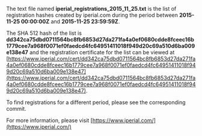 The text file named **iperial_registrations_2015_11_25.txt** is the list of registration hashes created by iperial.com during the period between **2015-11-25 00:00:00Z** and **2015-11-25 23:59:59Z**.

The SHA 512 hash of the list is **dd342ca75dbd0711564bc8fb6853d27da271fa4a0ef0680cdde8fceec16b1779cee7a968f0071ef0faedcd4fc64951411018f949d20c69a510d6ba009e138e47** and the registration certificate for the list can be viewed at [https://www.iperial.com/cert/dd342ca75dbd0711564bc8fb6853d27da271fa4a0ef0680cdde8fceec16b1779cee7a968f0071ef0faedcd4fc64951411018f949d20c69a510d6ba009e138e47](https://www.iperial.com/cert/dd342ca75dbd0711564bc8fb6853d27da271fa4a0ef0680cdde8fceec16b1779cee7a968f0071ef0faedcd4fc64951411018f949d20c69a510d6ba009e138e47).

To find registrations for a different period, please see the corresponding commit.

For more information, please visit [https://www.iperial.com/](https://www.iperial.com/)
